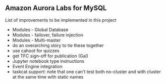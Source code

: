 ## Amazon Aurora Labs for MySQL

List of improvements to be implemented in this project
* Modules - Global Database
* Modules - failover, failure injection
* Modules - Multi-master
* do an overarching story to tie these together
* use cahoot for quizzes
* get TFC sign-off for publication (Gal)
* Jupyter notebook type instructions
* Event Engine integration
* taskcat support: note that one can't test both no-cluster and with cluster at the same time with static names
